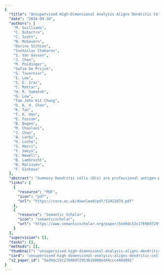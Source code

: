 ```yaml
---
{
  "title": "Unsupervised High-Dimensional Analysis Aligns Dendritic Cells across Tissues and Species",
  "date": "2016-09-20",
  "authors": [
    "M. Guilliams",
    "C. Dutertre",
    "C. Scott",
    "N. McGovern",
    "Dorine Sichien",
    "Svetoslav Chakarov",
    "S. Van Gassen",
    "J. Chen",
    "M. Poidinger",
    "Sofie De Prijck",
    "S. Tavernier",
    "I. Low",
    "S. E. Irac",
    "C. Mattar",
    "H. R. Sumatoh",
    "G. Low",
    "Tam John Kit Chung",
    "D. K. H. Chan",
    "K. Tan",
    "T. K. Hon",
    "E. Fossum",
    "B. Bogen",
    "M. Choolani",
    "J. Chan",
    "A. Larbi",
    "H. Luche",
    "S. Henri",
    "Y. Saeys",
    "E. Newell",
    "B. Lambrecht",
    "B. Malissen",
    "F. Ginhoux"
  ],
  "abstract": "Summary Dendritic cells (DCs) are professional antigen-presenting cells that hold great therapeutic potential. Multiple DC subsets have been described, and it remains challenging to align them across tissues and species to analyze their function in the absence of macrophage contamination. Here, we provide and validate a universal toolbox for the automated identification of DCs through unsupervised analysis of conventional flow cytometry and mass cytometry data obtained from multiple mouse, macaque, and human tissues. The use of a minimal set of lineage-imprinted markers was sufficient to subdivide DCs into conventional type 1 (cDC1s), conventional type 2 (cDC2s), and plasmacytoid DCs (pDCs) across tissues and species. This way, a large number of additional markers can still be used to further characterize the heterogeneity of DCs across tissues and during inflammation. This framework represents the way forward to a universal, high-throughput, and standardized analysis of DC populations from mutant mice and human patients.",
  "links": [
    {
      "resource": "PDF",
      "icon": "pdf",
      "url": "https://core.ac.uk/download/pdf/52422074.pdf"
    },
    {
      "resource": "Semantic Scholar",
      "icon": "semanticscholar",
      "url": "https://www.semanticscholar.org/paper/5ed9dc53c27698972953816980ed44ccc440d081"
    }
  ],
  "supervision": [],
  "tasks": [],
  "methods": [],
  "thumbnail": "unsupervised-high-dimensional-analysis-aligns-dendritic-cells-across-tissues-and-species-thumb.jpg",
  "card": "unsupervised-high-dimensional-analysis-aligns-dendritic-cells-across-tissues-and-species-card.jpg",
  "s2_paper_id": "5ed9dc53c27698972953816980ed44ccc440d081"
}
---
```


